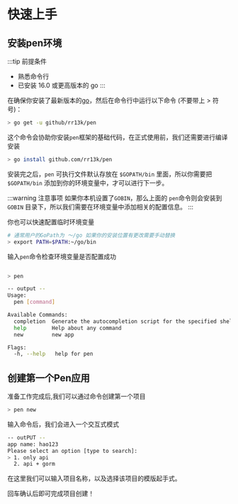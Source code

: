 # 快速上手


## 安装pen环境

:::tip 前提条件

- 熟悉命令行
- 已安装 16.0 或更高版本的 go 
:::


在确保你安装了最新版本的[go](https://go.dev/)，然后在命令行中运行以下命令 (不要带上 > 符号)：

```sh
> go get -u github/rr13k/pen
```

这个命令会协助你安装`pen`框架的基础代码，在正式使用前，我们还需要进行编译安装
```sh
> go install github.com/rr13k/pen
```

安装完之后，`pen` 可执行文件默认存放在 `$GOPATH/bin` 里面，所以你需要把 `$GOPATH/bin` 添加到你的环境变量中，才可以进行下一步。

:::warning 注意事项
如果你本机设置了`GOBIN`，那么上面的 `pen`命令则会安装到 `GOBIN` 目录下，所以我们需要在环境变量中添加相关的配置信息。
:::

你也可以快速配置临时环境变量
```sh
# 通常用户的GoPath为 ～/go 如果你的安装位置有更改需要手动替换   
> export PATH=$PATH:~/go/bin
```

输入`pen`命令检查环境变量是否配置成功

```sh

> pen

-- output --
Usage:
  pen [command]

Available Commands:
  completion  Generate the autocompletion script for the specified shell
  help        Help about any command
  new         new app

Flags:
  -h, --help   help for pen
```


## 创建第一个Pen应用

准备工作完成后,我们可以通过命令创建第一个项目
```sh
> pen new
```

输入命令后，我们会进入一个交互式模式

```sh
-- outPUT --
app name: hao123
Please select an option [type to search]:
> 1. only api
  2. api + gorm

```

在这里我们可以输入项目名称，以及选择该项目的模版起手式。 

回车确认后即可完成项目创建！